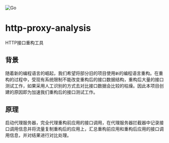 ![Go](https://github.com/hellojqk/http-proxy-analysis/workflows/Go/badge.svg)

# http-proxy-analysis

HTTP接口重构工具

## 背景

随着新的编程语言的崛起，我们希望将部分旧的项目使用`新`的编程语言重构。在重构的过程中，受现有系统限制不能改变重构后的接口数据结构，重构后大量的接口测试工作，如果采用人工识别的方式去对比接口数据会比较的枯燥。因此本项目创建的原因即为加速我们重构后的接口测试工作。

## 原理

启动代理服务器，完全代理重构前应用的接口调用，在代理服务器拦截器中记录接口调用信息并将流量复制重构后的应用上，汇总重构前应用和重构后应用的接口调用信息，并对结果进行对比处理。
